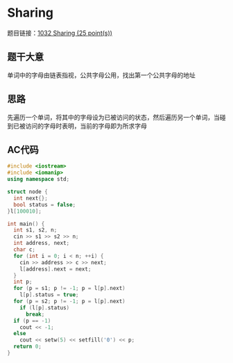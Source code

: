 # Sharing

题目链接：[1032 Sharing (25 point(s))](https://pintia.cn/problem-sets/994805342720868352/problems/994805460652113920)

## 题干大意

单词中的字母由链表指视，公共字母公用，找出第一个公共字母的地址

## 思路

先遍历一个单词，将其中的字母设为已被访问的状态，然后遍历另一个单词，当碰到已被访问的字母时表明，当前的字母即为所求字母

## AC代码

```cpp linenums="1"
#include <iostream>
#include <iomanip>
using namespace std;

struct node {
  int next{};
  bool status = false;
}l[100010];

int main() {
  int s1, s2, n;
  cin >> s1 >> s2 >> n;
  int address, next;
  char c;
  for (int i = 0; i < n; ++i) {
    cin >> address >> c >> next;
    l[address].next = next;
  }
  int p;
  for (p = s1; p != -1; p = l[p].next)
    l[p].status = true;
  for (p = s2; p != -1; p = l[p].next)
    if (l[p].status)
      break;
  if (p == -1)
    cout << -1;
  else
    cout << setw(5) << setfill('0') << p;
  return 0;
}
```
